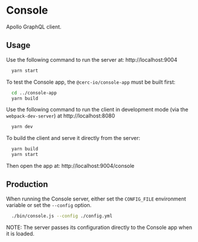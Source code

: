 # Console

Apollo GraphQL client.

## Usage

Use the following command to run the server at: http://localhost:9004

```bash
  yarn start  
```

To test the Console app, the `@cerc-io/console-app` must be built first:

```bash
  cd ../console-app
  yarn build
```

Use the following command to run the client in development mode (via the `webpack-dev-server`) at http://localhost:8080

```bash
  yarn dev
```

To build the client and serve it directly from the server:

```bash
  yarn build
  yarn start
```

Then open the app at: http://localhost:9004/console


## Production

When running the Console server, either set the `CONFIG_FILE` environment variable or set the `--config` option.

```bash
  ./bin/console.js --config ./config.yml
```

NOTE: The server passes its configuration directly to the Console app when it is loaded.
